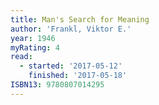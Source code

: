 ```yaml
---
title: Man's Search for Meaning
author: 'Frankl, Viktor E.'
year: 1946
myRating: 4
read:
  - started: '2017-05-12'
    finished: '2017-05-18'
ISBN13: 9780807014295
---
```


